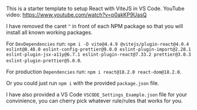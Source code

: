 This is a starter template to setup React with ViteJS in VS Code.
YouTube video: https://www.youtube.com/watch?v=p0akKP9UasQ

I have removed the caret `^` in front of each NPM package so that you will install all known working packages.

For `DevDependencies` run: `npm i -D vite@4.4.9 @vitejs/plugin-react@4.0.4 eslint@8.48.0 eslint-config-prettier@9.0.0 eslint-plugin-import@2.28.1 eslint-plugin-jsx-a11y@6.7.1 eslint-plugin-react@7.33.2 prettier@3.0.3 eslint-plugin-prettier@5.0.0`.

For production `Dependencies` run: `npm i react@18.2.0 react-dom@18.2.0`.

Or you could just run `npm i` with the provided `package.json` file.

I have also provided a VS Code `VSCODE_Settings_Example.json` file for your convinience, you can cherry pick whatever rule/rules that works for you.
